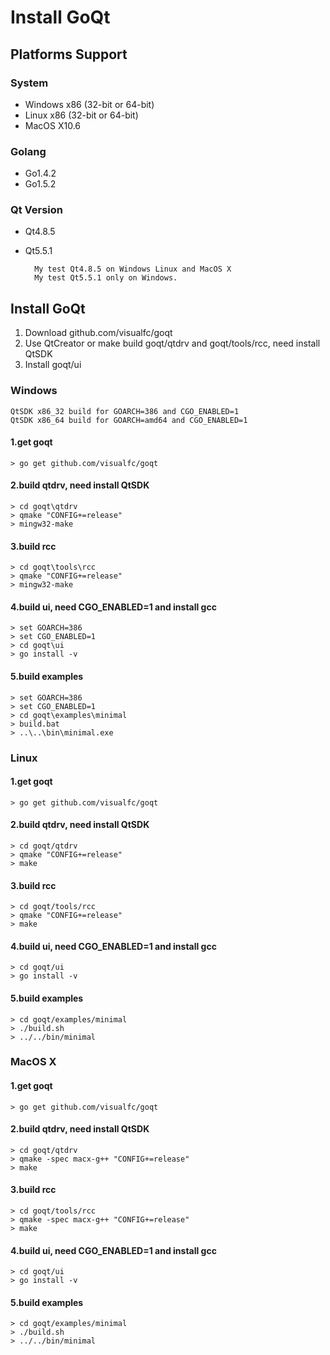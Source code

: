 # Install GoQt

## Platforms Support

### System

* Windows x86 (32-bit or 64-bit) 
* Linux x86 (32-bit or 64-bit)
* MacOS X10.6 

### Golang

* Go1.4.2
* Go1.5.2

### Qt Version

* Qt4.8.5

* Qt5.5.1

		My test Qt4.8.5 on Windows Linux and MacOS X
		My test Qt5.5.1 only on Windows.


## Install GoQt

1. Download github.com/visualfc/goqt
2. Use QtCreator or make build goqt/qtdrv and goqt/tools/rcc, need install QtSDK
3. Install goqt/ui

### Windows

	QtSDK x86_32 build for GOARCH=386 and CGO_ENABLED=1
	QtSDK x86_64 build for GOARCH=amd64 and CGO_ENABLED=1

#### 1.get goqt
    > go get github.com/visualfc/goqt
#### 2.build qtdrv, need install QtSDK
    > cd goqt\qtdrv
    > qmake "CONFIG+=release"
    > mingw32-make
#### 3.build rcc	
	> cd goqt\tools\rcc
	> qmake "CONFIG+=release"	
	> mingw32-make
#### 4.build ui, need CGO_ENABLED=1 and install gcc
	> set GOARCH=386
	> set CGO_ENABLED=1
    > cd goqt\ui
    > go install -v
#### 5.build examples
	> set GOARCH=386
	> set CGO_ENABLED=1
    > cd goqt\examples\minimal
    > build.bat
    > ..\..\bin\minimal.exe
	
### Linux

#### 1.get goqt
    > go get github.com/visualfc/goqt
#### 2.build qtdrv, need install QtSDK
    > cd goqt/qtdrv
    > qmake "CONFIG+=release"
    > make
#### 3.build rcc	
	> cd goqt/tools/rcc
	> qmake "CONFIG+=release"	
	> make
#### 4.build ui, need CGO_ENABLED=1 and install gcc
    > cd goqt/ui
    > go install -v
#### 5.build examples
    > cd goqt/examples/minimal
    > ./build.sh
    > ../../bin/minimal
	
### MacOS X

#### 1.get goqt
    > go get github.com/visualfc/goqt
#### 2.build qtdrv, need install QtSDK
    > cd goqt/qtdrv
    > qmake -spec macx-g++ "CONFIG+=release"
    > make
#### 3.build rcc	
	> cd goqt/tools/rcc
	> qmake -spec macx-g++ "CONFIG+=release"	
	> make
#### 4.build ui, need CGO_ENABLED=1 and install gcc
    > cd goqt/ui
    > go install -v
#### 5.build examples
    > cd goqt/examples/minimal
    > ./build.sh
    > ../../bin/minimal	